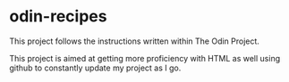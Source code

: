 # odin-recipes
This project follows the instructions written within The Odin Project.

This project is aimed at getting more proficiency with HTML as well using github to constantly update my project as I go.